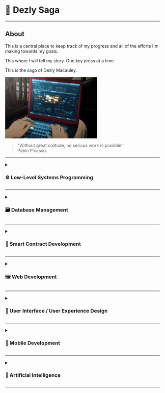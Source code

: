 # 🎒 Dezly Saga 
___

## About

This is a central place to keep track of my progress and all of the efforts I'm making
towards my goals.

This where I will tell my story. One key press at a time. 

This is the saga of Dezly Macauley.

<div style="display: flex; align-items: center; justify-content: flex-start; gap: 10px;">
    <img src="./.readme/dezly_saga.gif" width="300" height="200" />
</div>

>“Without great solitude, no serious work is possible”
> <br>Pablo Picasso.

___

<details>
<summary>
    <h3>⚙️  Low-Level Systems Programming</h3>
</summary>

**`Modern`**
<div style="display: flex; align-items: center; justify-content: flex-start; gap: 10px;">
    <img src="./.readme/rust.png" width="50" height="50" alt="Rust Logo" />
    <img src="./.readme/zig.png" width="50" height="50" alt="Zig Logo" />
</div>

1. Rust
2. Zig

**`Legacy`**
<div style="display: flex; align-items: center; justify-content: flex-start; gap: 10px;">
    <img src="./.readme/c.png" width="50" height="50" alt="Zig Logo" />
</div>

1. C

</details>

___

<details>
<summary>
    <h3>🗃️ Database Management</h3>
</summary>

**`SQL Databases`**
<div style="display: flex; align-items: center; justify-content: flex-start; gap: 10px;">
    <img src="./.readme/postgresql.png" width="60" height="50" alt="SQLite Logo" />
    <img src="./.readme/sqlite.png" width="50" height="50" alt="SQLite Logo" />
</div>

1. PostgreSQL
2. SQLite

</details>

___

<details>
<summary>
    <h3>🔗 Smart Contract Development</h3>
</summary>

**`Core Languages`**
<div style="display: flex; align-items: center; justify-content: flex-start; gap: 10px;">
    <img src="./.readme/solidity.png" width="50" height="50" alt="Vyper Logo" />
    <img src="./.readme/vyper.png" width="50" height="50" alt="Vyper Logo" />
</div>

1. Solidity
2. Vyper

**`Frameworks`**
<div style="display: flex; align-items: center; justify-content: flex-start; gap: 10px;">
    <img src="./.readme/foundry.png" width="50" height="50" alt="Moccasin Logo" />
    <img src="./.readme/moccasin.png" width="50" height="50" alt="Moccasin Logo" />
</div>

- Foundry
- Moccasin

</details>

___

<details>
<summary>
    <h3>🖼️ Web Development</h3>
</summary>

**`User Interface Frameworks`**
<div style="display: flex; align-items: center; justify-content: flex-start; gap: 10px;">
    <img src="./.readme/react.png" width="50" height="50" alt="Django Logo" />
    <img src="./.readme/sveltekit.png" width="50" height="50" alt="SvelteKit Logo" />
</div>

1. React
2. Svelte

**`Core Languages`**
<div style="display: flex; align-items: center; justify-content: flex-start; gap: 10px;">
    <img src="./.readme/go.png" width="50" height="50" alt="Rust Logo" />
    <img src="./.readme/typescript.png" width="50" height="50" alt="TypeScript Logo" />
    <img src="./.readme/javascript.png" width="50" height="50" alt="TypeScript Logo" />
    <img src="./.readme/css.png" width="50" height="50" alt="CSS Logo" />
    <img src="./.readme/html.png" width="50" height="50" alt="HTML Logo" />
</div>

1. Go
2. TypeScript
3. JavaScript
4. CSS 
5. HTML

**`Full-Stack Frameworks`**
<div style="display: flex; align-items: center; justify-content: flex-start; gap: 10px;">
    <img src="./.readme/nextjs.png" width="50" height="50" alt="Django Logo" />
    <img src="./.readme/sveltekit.png" width="50" height="50" alt="SvelteKit Logo" />
</div>

- Next.js
- SvelteKit

**`Build Tools`**
<div style="display: flex; align-items: center; justify-content: flex-start; gap: 10px;">
    <img src="./.readme/vite.png" width="50" height="50" alt="Vite Logo" />
    <img src="./.readme/turbopack.png" width="60" height="60" alt="Vite Logo" />
    <img src="./.readme/bun.png" width="50" height="50" alt="Bun Logo" />
</div>

- Vite
- Turbopack
- Bun

</details>

___
<details>
<summary>
    <h3>🎨 User Interface / User Experience Design</h3>
</summary>

**`Frameworks`**
<div style="display: flex; align-items: center; justify-content: flex-start; gap: 10px;">
    <img src="./.readme/tailwindcss.png" width="50" height="60" alt="TypeScript Logo" />
</div>

1. Tailwind CSS

**`Core Languages `**
<div style="display: flex; align-items: center; justify-content: flex-start; gap: 10px;">
    <img src="./.readme/css.png" width="50" height="50" alt="TypeScript Logo" />
    <img src="./.readme/html.png" width="50" height="50" alt="TypeScript Logo" />
</div>

1. CSS 
2. HTML

</details>

___

<details>
<summary>
    <h3>🤳 Mobile Development</h3>
</summary>

**`Cross-Platform Solutions: iOS and Android`**
<div style="display: flex; align-items: center; justify-content: flex-start; gap: 10px;">
    <img src="./.readme/react.png" width="50" height="50" alt="TypeScript Logo" />
</div>

1. React Native

**`Native Solutions: iOS`**
<div style="display: flex; align-items: center; justify-content: flex-start; gap: 10px;">
    <img src="./.readme/swift.png" width="50" height="50" alt="TypeScript Logo" />
</div>

1. Swift

</details>

___

<details>
<summary>
    <h3>🤖 Artificial Intelligence</h3>
</summary>

**`Core Languages`**
<div style="display: flex; align-items: center; justify-content: flex-start; gap: 10px;">
    <img src="./.readme/python.png" width="50" height="50" alt="TypeScript Logo" />
</div>

1. Python

</details>

___
